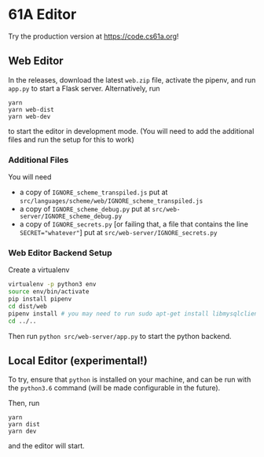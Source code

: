 # 61A Editor

Try the production version at https://code.cs61a.org!

## Web Editor
In the releases, download the latest `web.zip` file, activate the pipenv, and run `app.py` to start a Flask server. Alternatively, run
```
yarn
yarn web-dist
yarn web-dev
```
to start the editor in development mode. (You will need to add the additional files and run the setup for this to work)

### Additional Files

You will need
  - a copy of `IGNORE_scheme_transpiled.js` put at `src/languages/scheme/web/IGNORE_scheme_transpiled.js`
  - a copy of `IGNORE_scheme_debug.py` put at `src/web-server/IGNORE_scheme_debug.py`
  - a copy of `IGNORE_secrets.py` [or failing that, a file that contains the line `SECRET="whatever"`] put at `src/web-server/IGNORE_secrets.py`


### Web Editor Backend Setup

Create a virtualenv

```sh
virtualenv -p python3 env
source env/bin/activate
pip install pipenv
cd dist/web
pipenv install # you may need to run sudo apt-get install libmysqlclient-dev or equivalent
cd ../..
```

Then run `python src/web-server/app.py` to start the python backend.

## Local Editor (experimental!)
To try, ensure that `python` is installed on your machine, and can be run with the `python3.6` command (will be made configurable in the future).

Then, run
```
yarn
yarn dist
yarn dev
```
and the editor will start.
